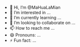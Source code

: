 - 👋 Hi, I’m @MaHuaLaMian
- 👀 I’m interested in ...
- 🌱 I’m currently learning ...
- 💞️ I’m looking to collaborate on ...
- 📫 How to reach me ...
- 😄 Pronouns: ...
- ⚡ Fun fact: ...

<!---
MaHuaLaMian/MaHuaLaMian is a ✨ special ✨ repository because its `README.md` (this file) appears on your GitHub profile.
You can click the Preview link to take a look at your changes.
--->
